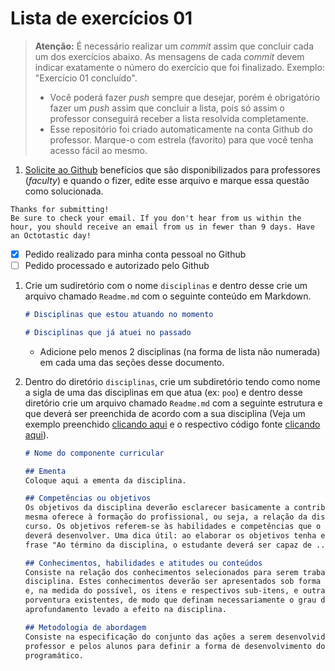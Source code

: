 # Lista de exercícios 01

> **Atenção:** É necessário realizar um *commit* assim que concluir cada um dos exercícios abaixo. As mensagens de cada *commit* devem indicar exatamente o número do exercício que foi finalizado. Exemplo: "Exercício 01 concluído".
> - Você poderá fazer *push* sempre que desejar, porém é obrigatório fazer um *push* assim que concluir a lista, pois só assim o professor conseguirá receber a lista resolvida completamente.
> - Esse repositório foi criado automaticamente na conta Github do professor. Marque-o com estrela (favorito) para que você tenha acesso fácil ao mesmo.


1. [Solicite ao Github](https://education.github.com/discount_requests/new) benefícios que são disponibilizados para professores (*faculty*) e quando o fizer, edite esse arquivo e marque essa questão como solucionada.
 ```
 Thanks for submitting!
Be sure to check your email. If you don't hear from us within the hour, you should receive an email from us in fewer than 9 days. Have an Octotastic day!
 ```
 - [x] Pedido realizado para minha conta pessoal no Github
 - [ ] Pedido processado e autorizado pelo Github
    
1. Crie um sudiretório com o nome `disciplinas` e dentro desse crie um arquivo chamado `Readme.md` com o seguinte conteúdo em Markdown.
    ```markdown
    # Disciplinas que estou atuando no momento

    # Disciplinas que já atuei no passado
    ```
    - Adicione pelo menos 2 disciplinas (na forma de lista não numerada) em cada uma das seções desse documento.
1. Dentro do diretório `disciplinas`, crie um subdiretório tendo como nome a sigla de uma das disciplinas em que atua (ex: `poo`) e dentro desse diretório crie um arquivo chamado `Readme.md` com a seguinte estrutura e que deverá ser preenchida de acordo com a sua disciplina (Veja um exemplo preenchido [clicando aqui](https://gist.github.com/emersonmello/1c8b2d2286e8a6c8026c74f9efe4a7dc) e o respectivo código fonte [clicando aqui](https://gist.githubusercontent.com/emersonmello/1c8b2d2286e8a6c8026c74f9efe4a7dc/raw/e7c88b4802cf9374424202954ebf24c6c93143a4/poo.md)).
    ```markdown
    # Nome do componente curricular

    ## Ementa
    Coloque aqui a ementa da disciplina.

    ## Competências ou objetivos
    Os objetivos da disciplina deverão esclarecer basicamente a contribuição que a
    mesma oferece à formação do profissional, ou seja, a relação da disciplina com o
    curso. Os objetivos referem-se às habilidades e competências que o estudante
    deverá desenvolver. Uma dica útil: ao elaborar os objetivos tenha em mente a 
    frase "Ao término da disciplina, o estudante deverá ser capaz de ..."

    ## Conhecimentos, habilidades e atitudes ou conteúdos
    Consiste na relação dos conhecimentos selecionados para serem trabalhados na
    disciplina. Estes conhecimentos deverão ser apresentados sob forma de tópicos
    e, na medida do possível, os itens e respectivos sub-itens, e outras subdivisões
    porventura existentes, de modo que definam necessariamente o grau de
    aprofundamento levado a efeito na disciplina. 

    ## Metodologia de abordagem
    Consiste na especificação do conjunto das ações a serem desenvolvidas pelo
    professor e pelos alunos para definir a forma de desenvolvimento do conteúdo
    programático.
    ```

    ## 
